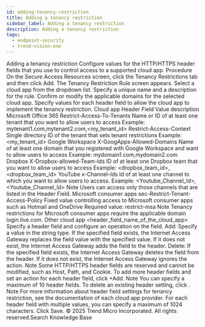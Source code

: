 ```yaml
---
id: adding-tenancy-restriction
title: Adding a tenancy restriction
sidebar_label: Adding a tenancy restriction
description: Adding a tenancy restriction
tags:
  - endpoint-security
  - trend-vision-one
---
```


 Adding a tenancy restriction Configure values for the HTTP/HTTPS header fields that you use to control access to a supported cloud app. Procedure On the Secure Access Resources screen, click the Tenancy Restrictions tab and then click Add. The Tenancy Restriction Rule screen appears. Select a cloud app from the dropdown list. Specify a unique name and a description for the rule. Confirm or modify the applicable domains for the selected cloud app. Specify values for each header field to allow the cloud app to implement the tenancy restriction. Cloud app Header Field Value description Microsoft Office 365 Restrict-Access-To-Tenants Name or ID of at least one tenant that you want to allow users to access Example: mytenant1.com,mytenant2.com,<my_tenant_id> Restrict-Access-Context Single directory ID of the tenant that sets tenant restrictions Example: <my_tenant_id> Google Workspace X-GoogApps-Allowed-Domains Name of at least one domain that you registered with Google Workspace and want to allow users to access Example: mydomain1.com,mydomain2.com Dropbox X-Dropbox-allowed-Team-Ids ID of at least one Dropbox team that you want to allow users to access Example: <dropbox_team_id>,<dropbox_team_id> YouTube x-Channel-Ids Id of at least one channel to which you want to allow users to access. Example: <Youtube_Channel_Id>,<Youtube_Channel_Id> Note Users can access only those channels that are listed in the Header Field. Microsoft consumer apps sec-Restrict-Tenant-Access-Policy Fixed value controlling access to Microsoft consumer apps such as Hotmail and OneDrive Required value: restrict-msa Note Tenancy restrictions for Microsoft consumer apps require the applicable domain login.live.com. Other cloud app <header_field_name_of_the_cloud_app> Specify a header field and configure an operation on the field. Add: Specify a value in the string type. If the specified field exists, the Internet Access Gateway replaces the field value with the specified value. If it does not exist, the Internet Access Gateway adds the field to the header. Delete: If the specified field exists, the Internet Access Gateway deletes the field from the header. If it does not exist, the Internet Access Gateway ignores the action. Note Some HTTP/HTTPS header fields are reserved and cannot be modified, such as Host, Path, and Cookie. To add more header fields and set an action for each header field, click +Add. Note You can specify a maximum of 10 header fields. To delete an existing header setting, click . Note For more information about header field settings for tenancy restriction, see the documentation of each cloud app provider. For each header field with multiple values, you can specify a maximum of 1024 characters. Click Save. © 2025 Trend Micro Incorporated. All rights reserved.Search Knowledge Base